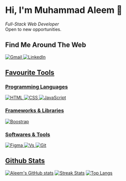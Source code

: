# Hi, I'm Muhammad Aleem 👋

<i>Full-Stack Web Developer</i>
<br>
Open to new opportunities.

## Find Me Around The Web

<div class="d-flex">
  <a href="mailto:aleemhashmi4321@gmail.com"><img src="https://img.shields.io/badge/gmail-%23EA4335.svg?style=plastic&logo=gmail&logoColor=white" alt="Gmail"/>
  <a href="https://www.linkedin.com/in/muhammad-aleem-hashmi-09658a171/"><img src="https://img.shields.io/badge/linkedin-%230A66C2.svg?style=plastic&logo=linkedin&logoColor=white" alt="LinkedIn"/>
</div>
    
## Favourite Tools

### Programming Languages
    
<div class="d-flex">
  <img alt="HTML" src="https://img.shields.io/badge/HTML5-E34F26?style=for-the-badge&logo=html5&logoColor=white">
  <img alt="CSS" src="https://img.shields.io/badge/CSS3-1572B6?style=for-the-badge&logo=css3&logoColor=white">
  <img alt="JavaScript" src="https://img.shields.io/badge/JavaScript%20-%23F7DF1E.svg?logo=javascript&logoColor=black">
</div>

### Frameworks & Libraries

<div class="d-flex">
  <img alt="Boostrap" src="https://img.shields.io/badge/Bootstrap-563D7C?style=for-the-badge&logo=bootstrap&logoColor=white">
</div>

### Softwares & Tools

<div class="d-flex">
  <img alt="Figma" src="https://img.shields.io/badge/Figma-F24E1E?style=for-the-badge&logo=figma&logoColor=white">
  <img alt="Vs" src="https://img.shields.io/badge/Visual_Studio-5C2D91?style=for-the-badge&logo=visual%20studio&logoColor=white">
  <img alt="Git" src="https://img.shields.io/badge/Git%20-%23F05033.svg?logo=git&logoColor=white">
</div>

## Github Stats

[![Aleem's GitHub stats](https://github-readme-stats.vercel.app/api?username=MAleemH&count_private=true&show_icons=true&theme=tokyonight)](https://github.com/MAleemH/MAleemH)
[![Streak Stats](https://github-readme-streak-stats.herokuapp.com/?user=MAleemH&theme=tokyonight)](https://github.com/MAleemH/MAleemH)
[![Top Langs](https://github-readme-stats.vercel.app/api/top-langs/?username=MAleemH&theme=tokyonight)](https://github.com/MAleemH/MAleemH)
